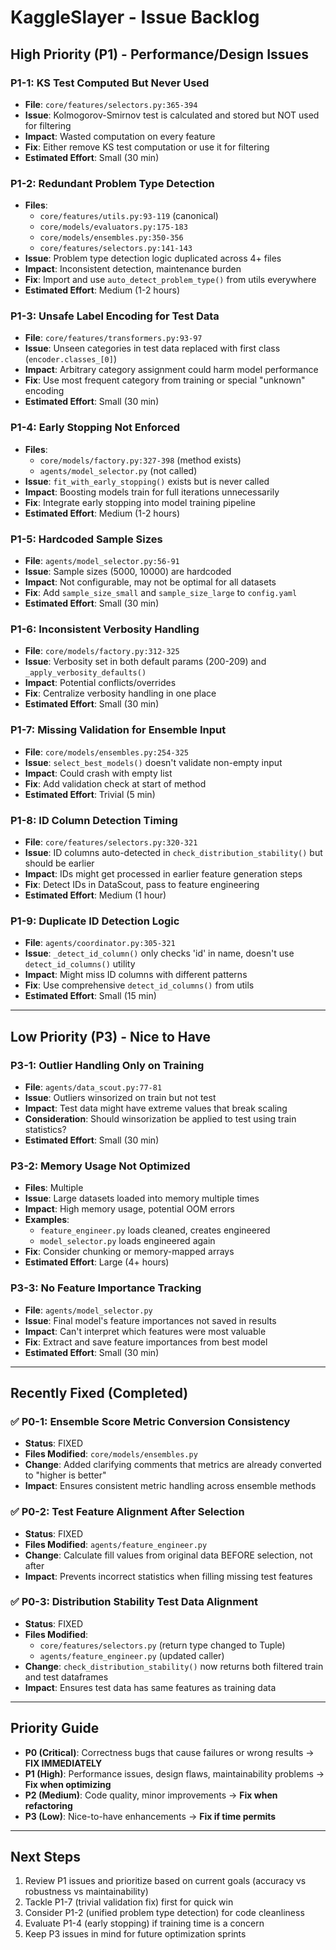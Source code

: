 # KaggleSlayer - Issue Backlog

## High Priority (P1) - Performance/Design Issues

### P1-1: KS Test Computed But Never Used
- **File**: `core/features/selectors.py:365-394`
- **Issue**: Kolmogorov-Smirnov test is calculated and stored but NOT used for filtering
- **Impact**: Wasted computation on every feature
- **Fix**: Either remove KS test computation or use it for filtering
- **Estimated Effort**: Small (30 min)

### P1-2: Redundant Problem Type Detection
- **Files**:
  - `core/features/utils.py:93-119` (canonical)
  - `core/models/evaluators.py:175-183`
  - `core/models/ensembles.py:350-356`
  - `core/features/selectors.py:141-143`
- **Issue**: Problem type detection logic duplicated across 4+ files
- **Impact**: Inconsistent detection, maintenance burden
- **Fix**: Import and use `auto_detect_problem_type()` from utils everywhere
- **Estimated Effort**: Medium (1-2 hours)

### P1-3: Unsafe Label Encoding for Test Data
- **File**: `core/features/transformers.py:93-97`
- **Issue**: Unseen categories in test data replaced with first class (`encoder.classes_[0]`)
- **Impact**: Arbitrary category assignment could harm model performance
- **Fix**: Use most frequent category from training or special "unknown" encoding
- **Estimated Effort**: Small (30 min)

### P1-4: Early Stopping Not Enforced
- **Files**:
  - `core/models/factory.py:327-398` (method exists)
  - `agents/model_selector.py` (not called)
- **Issue**: `fit_with_early_stopping()` exists but is never called
- **Impact**: Boosting models train for full iterations unnecessarily
- **Fix**: Integrate early stopping into model training pipeline
- **Estimated Effort**: Medium (1-2 hours)

### P1-5: Hardcoded Sample Sizes
- **File**: `agents/model_selector.py:56-91`
- **Issue**: Sample sizes (5000, 10000) are hardcoded
- **Impact**: Not configurable, may not be optimal for all datasets
- **Fix**: Add `sample_size_small` and `sample_size_large` to `config.yaml`
- **Estimated Effort**: Small (30 min)

### P1-6: Inconsistent Verbosity Handling
- **File**: `core/models/factory.py:312-325`
- **Issue**: Verbosity set in both default params (200-209) and `_apply_verbosity_defaults()`
- **Impact**: Potential conflicts/overrides
- **Fix**: Centralize verbosity handling in one place
- **Estimated Effort**: Small (30 min)

### P1-7: Missing Validation for Ensemble Input
- **File**: `core/models/ensembles.py:254-325`
- **Issue**: `select_best_models()` doesn't validate non-empty input
- **Impact**: Could crash with empty list
- **Fix**: Add validation check at start of method
- **Estimated Effort**: Trivial (5 min)

### P1-8: ID Column Detection Timing
- **File**: `core/features/selectors.py:320-321`
- **Issue**: ID columns auto-detected in `check_distribution_stability()` but should be earlier
- **Impact**: IDs might get processed in earlier feature generation steps
- **Fix**: Detect IDs in DataScout, pass to feature engineering
- **Estimated Effort**: Medium (1 hour)

### P1-9: Duplicate ID Detection Logic
- **File**: `agents/coordinator.py:305-321`
- **Issue**: `_detect_id_column()` only checks 'id' in name, doesn't use `detect_id_columns()` utility
- **Impact**: Might miss ID columns with different patterns
- **Fix**: Use comprehensive `detect_id_columns()` from utils
- **Estimated Effort**: Small (15 min)

---

## Low Priority (P3) - Nice to Have

### P3-1: Outlier Handling Only on Training
- **File**: `agents/data_scout.py:77-81`
- **Issue**: Outliers winsorized on train but not test
- **Impact**: Test data might have extreme values that break scaling
- **Consideration**: Should winsorization be applied to test using train statistics?
- **Estimated Effort**: Small (30 min)

### P3-2: Memory Usage Not Optimized
- **Files**: Multiple
- **Issue**: Large datasets loaded into memory multiple times
- **Impact**: High memory usage, potential OOM errors
- **Examples**:
  - `feature_engineer.py` loads cleaned, creates engineered
  - `model_selector.py` loads engineered again
- **Fix**: Consider chunking or memory-mapped arrays
- **Estimated Effort**: Large (4+ hours)

### P3-3: No Feature Importance Tracking
- **File**: `agents/model_selector.py`
- **Issue**: Final model's feature importances not saved in results
- **Impact**: Can't interpret which features were most valuable
- **Fix**: Extract and save feature importances from best model
- **Estimated Effort**: Small (30 min)

---

## Recently Fixed (Completed)

### ✅ P0-1: Ensemble Score Metric Conversion Consistency
- **Status**: FIXED
- **Files Modified**: `core/models/ensembles.py`
- **Change**: Added clarifying comments that metrics are already converted to "higher is better"
- **Impact**: Ensures consistent metric handling across ensemble methods

### ✅ P0-2: Test Feature Alignment After Selection
- **Status**: FIXED
- **Files Modified**: `agents/feature_engineer.py`
- **Change**: Calculate fill values from original data BEFORE selection, not after
- **Impact**: Prevents incorrect statistics when filling missing test features

### ✅ P0-3: Distribution Stability Test Data Alignment
- **Status**: FIXED
- **Files Modified**:
  - `core/features/selectors.py` (return type changed to Tuple)
  - `agents/feature_engineer.py` (updated caller)
- **Change**: `check_distribution_stability()` now returns both filtered train and test dataframes
- **Impact**: Ensures test data has same features as training data

---

## Priority Guide

- **P0 (Critical)**: Correctness bugs that cause failures or wrong results → **FIX IMMEDIATELY**
- **P1 (High)**: Performance issues, design flaws, maintainability problems → **Fix when optimizing**
- **P2 (Medium)**: Code quality, minor improvements → **Fix when refactoring**
- **P3 (Low)**: Nice-to-have enhancements → **Fix if time permits**

---

## Next Steps

1. Review P1 issues and prioritize based on current goals (accuracy vs robustness vs maintainability)
2. Tackle P1-7 (trivial validation fix) first for quick win
3. Consider P1-2 (unified problem type detection) for code cleanliness
4. Evaluate P1-4 (early stopping) if training time is a concern
5. Keep P3 issues in mind for future optimization sprints

